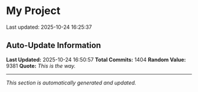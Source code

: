 # My Project


Last updated: 2025-10-24 16:25:37



































































































































































































































































































































































































































































































































































































































































































































































































































































































































































































































































































































































































































































































































































































































































































































































































































































































































































































































































## Auto-Update Information

**Last Updated:** 2025-10-24 16:50:57
**Total Commits:** 1404
**Random Value:** 9381
**Quote:** _This is the way._

---
_This section is automatically generated and updated._